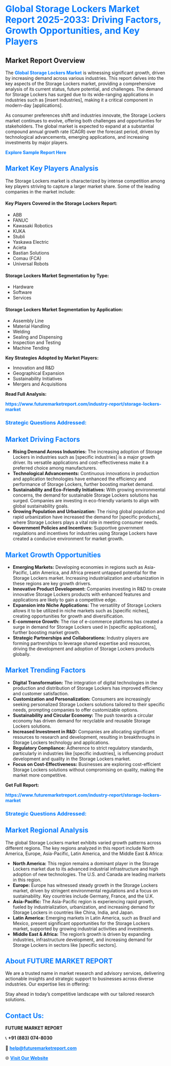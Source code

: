<h1 style="color: #007BFF;">Global Storage Lockers Market Report 2025-2033: Driving Factors, Growth Opportunities, and Key Players</h1>

<section id="overview">
<h2>Market Report Overview</h2>
<p>The <a href="https://www.futuremarketreport.com/industry-report/storage-lockers-market" style="color: #007BFF; text-decoration: none;"><strong>Global Storage Lockers Market</strong></a> is witnessing significant growth, driven by increasing demand across various industries. This report delves into the key aspects of the Storage Lockers market, providing a comprehensive analysis of its current status, future potential, and challenges. The demand for Storage Lockers has surged due to its wide-ranging applications in industries such as [insert industries], making it a critical component in modern-day [applications].</p>
<p>As consumer preferences shift and industries innovate, the Storage Lockers market continues to evolve, offering both challenges and opportunities for stakeholders. The global market is expected to expand at a substantial compound annual growth rate (CAGR) over the forecast period, driven by technological advancements, emerging applications, and increasing investments by major players.</p>
</section>

<section id="overview">
<p><a href="https://www.futuremarketreport.com/request-sample/reportId=32304" style="color: #007BFF; text-decoration: none;"><strong>Explore Sample Report Here</strong></a></p>
</section>

<section id="key-players">
<h2 style="color: #007BFF;">Market Key Players Analysis</h2>
<p>The Storage Lockers market is characterized by intense competition among key players striving to capture a larger market share. Some of the leading companies in the market include:</p>
<h4>Key Players Covered in the Storage Lockers Report:</h4>
<ul><li>ABB</li><li>FANUC</li><li>Kawasaki Robotics</li><li>KUKA</li><li>Stubli</li><li>Yaskawa Electric</li><li>Acieta</li><li>Bastian Solutions</li><li>Comau (FCA)</li><li>Universal Robots</li></ul>
<h4>Storage Lockers Market Segmentation by Type:</h4>
<ul><li>Hardware</li><li>Software</li><li>Services</li></ul>

<h4>Storage Lockers Market Segmentation by Application:</h4>
<ul><li>Assembly Line</li><li>Material Handling</li><li>Welding</li><li>Sealing and Dispensing</li><li>Inspection and Testing</li><li>Machine Tending</li></ul>
<p><strong>Key Strategies Adopted by Market Players:</strong></p>
<ul>
<li>Innovation and R&D</li>
<li>Geographical Expansion</li>
<li>Sustainability Initiatives</li>
<li>Mergers and Acquisitions</li>
</ul>
</section>

<section>
<p><strong>Read Full Analysis: </strong></p><a href="https://www.futuremarketreport.com/industry-report/storage-lockers-market" style="color: #007BFF; text-decoration: none;"><strong>https://www.futuremarketreport.com/industry-report/storage-lockers-market</strong></a>
<h3 style="color: #007BFF;">Strategic Questions Addressed:</h3>
</section>

<section id="driving-factors">
<h2 style="color: #007BFF;">Market Driving Factors</h2>
<ul>
<li><strong>Rising Demand Across Industries:</strong> The increasing adoption of Storage Lockers in industries such as [specific industries] is a major growth driver. Its versatile applications and cost-effectiveness make it a preferred choice among manufacturers.</li>
<li><strong>Technological Advancements:</strong> Continuous innovations in production and application technologies have enhanced the efficiency and performance of Storage Lockers, further boosting market demand.</li>
<li><strong>Sustainability and Eco-Friendly Initiatives:</strong> With growing environmental concerns, the demand for sustainable Storage Lockers solutions has surged. Companies are investing in eco-friendly variants to align with global sustainability goals.</li>
<li><strong>Growing Population and Urbanization:</strong> The rising global population and rapid urbanization have increased the demand for [specific products], where Storage Lockers plays a vital role in meeting consumer needs.</li>
<li><strong>Government Policies and Incentives:</strong> Supportive government regulations and incentives for industries using Storage Lockers have created a conducive environment for market growth.</li>
</ul>
</section>

<section id="growth-opportunities">
<h2 style="color: #007BFF;">Market Growth Opportunities</h2>
<ul>
<li><strong>Emerging Markets:</strong> Developing economies in regions such as Asia-Pacific, Latin America, and Africa present untapped potential for the Storage Lockers market. Increasing industrialization and urbanization in these regions are key growth drivers.</li>
<li><strong>Innovative Product Development:</strong> Companies investing in R&D to create innovative Storage Lockers products with enhanced features and applications are likely to gain a competitive edge.</li>
<li><strong>Expansion into Niche Applications:</strong> The versatility of Storage Lockers allows it to be utilized in niche markets such as [specific niches], creating opportunities for growth and diversification.</li>
<li><strong>E-commerce Growth:</strong> The rise of e-commerce platforms has created a surge in demand for Storage Lockers used in [specific applications], further boosting market growth.</li>
<li><strong>Strategic Partnerships and Collaborations:</strong> Industry players are forming partnerships to leverage shared expertise and resources, driving the development and adoption of Storage Lockers products globally.</li>
</ul>
</section>

<section id="trending-factors">
<h2 style="color: #007BFF;">Market Trending Factors</h2>
<ul>
<li><strong>Digital Transformation:</strong> The integration of digital technologies in the production and distribution of Storage Lockers has improved efficiency and customer satisfaction.</li>
<li><strong>Customization and Personalization:</strong> Consumers are increasingly seeking personalized Storage Lockers solutions tailored to their specific needs, prompting companies to offer customizable options.</li>
<li><strong>Sustainability and Circular Economy:</strong> The push towards a circular economy has driven demand for recyclable and reusable Storage Lockers solutions.</li>
<li><strong>Increased Investment in R&D:</strong> Companies are allocating significant resources to research and development, resulting in breakthroughs in Storage Lockers technology and applications.</li>
<li><strong>Regulatory Compliance:</strong> Adherence to strict regulatory standards, particularly in industries like [specific industries], is influencing product development and quality in the Storage Lockers market.</li>
<li><strong>Focus on Cost-Effectiveness:</strong> Businesses are exploring cost-efficient Storage Lockers solutions without compromising on quality, making the market more competitive.</li>
</ul>
</section>

<section>
<p><strong>Get Full Report: </strong></p><a href="https://www.futuremarketreport.com/industry-report/storage-lockers-market" style="color: #007BFF; text-decoration: none;"><strong>https://www.futuremarketreport.com/industry-report/storage-lockers-market</strong></a>
<h3 style="color: #007BFF;">Strategic Questions Addressed:</h3>
</section>


<section id="regional-analysis">
<h2 style="color: #007BFF;">Market Regional Analysis</h2>
<p>The global Storage Lockers market exhibits varied growth patterns across different regions. The key regions analyzed in this report include North America, Europe, Asia-Pacific, Latin America, and the Middle East & Africa:</p>
<ul>
<li><strong>North America:</strong> This region remains a dominant player in the Storage Lockers market due to its advanced industrial infrastructure and high adoption of new technologies. The U.S. and Canada are leading markets in this region.</li>
<li><strong>Europe:</strong> Europe has witnessed steady growth in the Storage Lockers market, driven by stringent environmental regulations and a focus on sustainability. Key countries include Germany, France, and the U.K.</li>
<li><strong>Asia-Pacific:</strong> The Asia-Pacific region is experiencing rapid growth, fueled by industrialization, urbanization, and increasing demand for Storage Lockers in countries like China, India, and Japan.</li>
<li><strong>Latin America:</strong> Emerging markets in Latin America, such as Brazil and Mexico, present significant opportunities for the Storage Lockers market, supported by growing industrial activities and investments.</li>
<li><strong>Middle East & Africa:</strong> The region’s growth is driven by expanding industries, infrastructure development, and increasing demand for Storage Lockers in sectors like [specific sectors].</li>
</ul>
</section>

<footer>
<h2 style="color: #007BFF;">About FUTURE MARKET REPORT</h2>
<p>We are a trusted name in market research and advisory services, delivering actionable insights and strategic support to businesses across diverse industries. Our expertise lies in offering:</p>

<p>Stay ahead in today’s competitive landscape with our tailored research solutions.</p>

<h2 style="color: #007BFF;">Contact Us:</h2>
<p><strong>FUTURE MARKET REPORT</strong></p>
<p>📞 <strong>+91 (883) 074-8030</strong></p>
<p>📧 <strong><a href="mailto:help@futuremarketreport.com" style="color: #007BFF;">help@futuremarketreport.com</a></strong></p>
<p>🌐 <strong><a href="https://www.futuremarketreport.com/" style="color: #007BFF;">Visit Our Website</a></strong></p>
</footer>